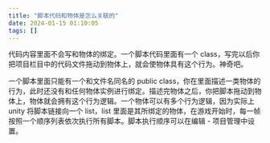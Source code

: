 ```yaml
---
title: "脚本代码和物体是怎么关联的"
date: 2024-01-15 01:10:05
tags: []
---
```

代码内容里面不会写和物体的绑定。一个脚本代码里面有一个 class，写完以后你把项目栏目中的代码文件拖动到物体上，就会使物体具有这个行为。神奇吧。

一个脚本里面只能有一个和文件名同名的 public class，你在里面描述一类物体的行为，此时还没有和任何物体实例进行绑定。描述完物体之后，你把脚本拖动到物体上，物体就会拥有这个行为逻辑。一个物体可以有多个行为逻辑，因为实际上 unity 将脚本链接向一个 list，list 里面是其所绑定的物体，在游戏开始时，每一帧按照一个顺序列表依次执行所有脚本。脚本执行顺序可以在编辑 - 项目管理中设置。


